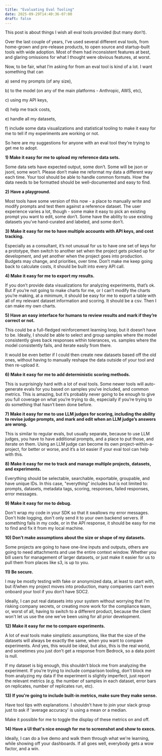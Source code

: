 ```yaml
---
title: "Evaluating Eval Tooling"
date: 2025-09-29T14:40:36-07:00
draft: false
---
```

This post is about things I wish all eval tools provided (but many don’t). 

Over the last couple of years, I’ve used several different eval tools, from home-grown and pre-release products, 
to open source and startup-built tools with wide adoption. Most of them had inconsistent features at best, and 
glaring omissions for what I thought were obvious features, at worst. 

Now, to be fair, what I’m asking for from an eval tool is kind of a lot. 
I want something that can 

a) send my prompts (of any size), 

b) to the model (on any of the main platforms - Anthropic, AWS, etc), 

c) using my API keys, 

d) help me track costs, 

e) handle all my datasets,

f) include some data visualizations and statistical tooling to make it easy for me to tell if my experiments are working or not. 

So here are my suggestions for anyone with an eval tool they're trying to get me to adopt. 

**1) Make it easy for me to upload my reference data sets.** 

Some data sets have expected output, some don’t. 
Some will be json or jsonl, some won’t. 
Please don’t make me reformat my data a different way each time. Your tool should be able to handle common formats. 
How the data needs to be formatted should be well-documented and easy to find. 

**2) Have a playground.** 

Most tools have some version of this now - a place to manually write and modify prompts and test them against a reference dataset. 
The user experience varies a lot, though - some make it easy to pick an existing prompt you want to edit, some don’t. 
Some have the ability to use existing datasets you’ve hand-curated and labeled, and some don’t. 

**3) Make it easy for me to have multiple accounts with API keys, and cost tracking.** 

Especially as a consultant, it’s not unusual for us to have one set of keys for a prototype, 
then switch to another set when the project gets picked up for development, 
and yet another when the project goes into production. 
Budgets may change, and priorities, over time. Don’t make me keep going back to calculate costs, it should be built into every API call. 

**4) Make it easy for me to export my results.** 

If you don’t provide data visualizations for analyzing experiments, that’s ok. 
But if you’re not going to make charts for me, or I can’t modify the charts you’re making, at a minimum, 
it should be easy for me to export a table with all of my relevant dataset information and scoring. It should be a csv. Then I can make my own charts. 

**5) Have an easy interface for humans to review results and mark if they’re correct or not.** 

This could be a full-fledged reinforcement learning loop, but it doesn’t have to be. 
Ideally, I should be able to select and group samples where the model consistently gives back responses within tolerances, 
vs. samples where the model consistently fails, and iterate easily from there. 

It would be even better if I could then create new datasets based off the old ones, 
without having to manually reshape the data outside of your tool and then re-upload it. 

**6) Make it easy for me to add deterministic scoring methods.** 

This is surprisingly hard with a lot of eval tools. Some newer tools will auto-generate evals for you based on samples you’ve included, 
and common metrics. This is amazing, but it’s probably never going to be enough to give you full coverage on what you’re trying to do, 
especially if you’re trying to do something that hasn’t been done before. 

**7) Make it easy for me to use LLM judges for scoring, including the ability to revise judge prompts, 
and mark and edit when an LLM judge’s answers are wrong.** 

This is similar to regular evals, but usually separate, because to use LLM judges, you have to have additional prompts, 
and a place to put those, and iterate on them. Using an LLM judge can become its own project-within-a-project, for better or worse, 
and it’s a lot easier if your eval tool can help with this. 

**8) Make it easy for me to track and manage multiple projects, datasets, and experiments.** 

Everything should be selectable, searchable, exportable, groupable, and have unique IDs. In this case, "everything" includes but is not 
limited to: prompts, datasets, metadata tags, scoring, responses, failed responses, error messages. 

**9) Make it easy for me to debug.** 

Don't wrap my code in your SDK so that it swallows my error messages. Don't hide logging, don't only send it to your own backend servers. 
If something fails in my code, or in the API response, it should be easy for me to find and fix it from my local machine. 

**10) Don’t make assumptions about the size or shape of my datasets.** 

Some projects are going to have one-line inputs and outputs, others are going to need attachments and use the entire context window. 
Whether you bill users for management of larger datasets, or just make it easier for us to pull them from places like s3, is up to you. 

**11) Be secure.** 

I may be mostly testing with fake or anonymized data, at least to start with, but if/when my project moves into production, 
many companies can’t even onboard your tool if you don’t have SOC2. 

Ideally, I can put real datasets into your system without worrying that I’m risking company secrets, or creating more work for the compliance team, 
or, worst of all, having to switch to a different product, because the client won't let us use the one we've been using for all prior development. 

**12) Make it easy for me to compare experiments.** 

A lot of eval tools make simplistic assumptions, like that the size of the datasets will always be exactly the same, 
when you want to compare experiments. And yes, this would be ideal, but also, this is the real world, and 
sometimes you just don’t get a response from Bedrock, so a data point is null. 

If my dataset is big enough, this shouldn’t block me from analyzing the experiment. If you’re trying to include comparison tooling, 
don’t block me from analyzing my data if the experiment is slightly imperfect, 
just report the relevant metrics (e.g. the number of samples in each dataset, error bars on replicates, number of replicates run, etc). 

**13) If you're going to include built-in metrics, make sure they make sense.** 

Have tool tips with explanations. I shouldn't have to join your slack group just to ask if 'average accuracy' is using a mean or a median. 

Make it possible for me to toggle the display of these metrics on and off. 

**14) Have a UI that's nice enough for me to screenshot and show to execs.** 

Ideally, I can do a live demo and walk them through what we're learning, while showing off your dashboards. 
If all goes well, everybody gets a wow factor, and a win. 




